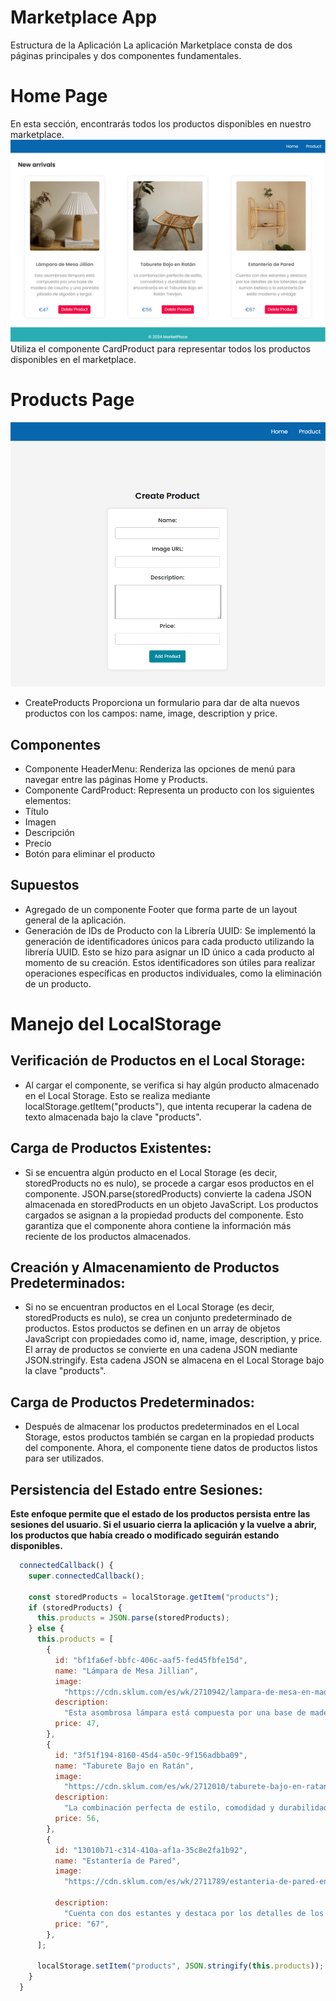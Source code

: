 # Marketplace App 
Estructura de la Aplicación
La aplicación Marketplace consta de dos páginas principales y dos componentes fundamentales.

# Home Page
En esta sección, encontrarás todos los productos disponibles en nuestro marketplace.
![Home Page](capturasPantalla/landingMarketplace.png)
Utiliza el componente CardProduct para representar todos los productos disponibles en el marketplace.

# Products Page
![Home Page](capturasPantalla/form.png)
- CreateProducts
Proporciona un formulario para dar de alta nuevos productos con los campos: name, image, description y price.

## Componentes
- Componente HeaderMenu: 
Renderiza las opciones de menú para navegar entre las páginas Home y Products.
- Componente CardProduct: 
Representa un producto con los siguientes elementos:
- Título
- Imagen
- Descripción
- Precio
- Botón para eliminar el producto

## Supuestos
- Agregado de un componente Footer que forma parte de un layout general de la aplicación.
- Generación de IDs de Producto con la Librería UUID:
Se implementó la generación de identificadores únicos para cada producto utilizando la librería UUID. Esto se hizo para asignar un ID único a cada producto al momento de su creación. Estos identificadores son útiles para realizar operaciones específicas en productos individuales, como la eliminación de un producto.

# Manejo del LocalStorage 
## Verificación de Productos en el Local Storage:
- Al cargar el componente, se verifica si hay algún producto almacenado en el Local Storage.
Esto se realiza mediante localStorage.getItem("products"), que intenta recuperar la cadena de texto almacenada bajo la clave "products".

## Carga de Productos Existentes:
- Si se encuentra algún producto en el Local Storage (es decir, storedProducts no es nulo), se procede a cargar esos productos en el componente.
JSON.parse(storedProducts) convierte la cadena JSON almacenada en storedProducts en un objeto JavaScript.
Los productos cargados se asignan a la propiedad products del componente. Esto garantiza que el componente ahora contiene la información más reciente de los productos almacenados.

## Creación y Almacenamiento de Productos Predeterminados:
- Si no se encuentran productos en el Local Storage (es decir, storedProducts es nulo), se crea un conjunto predeterminado de productos.
Estos productos se definen en un array de objetos JavaScript con propiedades como id, name, image, description, y price.
El array de productos se convierte en una cadena JSON mediante JSON.stringify.
Esta cadena JSON se almacena en el Local Storage bajo la clave "products".

## Carga de Productos Predeterminados:
- Después de almacenar los productos predeterminados en el Local Storage, estos productos también se cargan en la propiedad products del componente.
Ahora, el componente tiene datos de productos listos para ser utilizados.

## Persistencia del Estado entre Sesiones:
**Este enfoque permite que el estado de los productos persista entre las sesiones del usuario. Si el usuario cierra la aplicación y la vuelve a abrir, los productos que había creado o modificado seguirán estando disponibles.**


```javascript
  connectedCallback() {
    super.connectedCallback();

    const storedProducts = localStorage.getItem("products");
    if (storedProducts) {
      this.products = JSON.parse(storedProducts);
    } else {
      this.products = [
        {
          id: "bf1fa6ef-bbfc-406c-aaf5-fed45fbfe15d",
          name: "Lámpara de Mesa Jillian",
          image:
            "https://cdn.sklum.com/es/wk/2710942/lampara-de-mesa-en-madera-jillian.jpg?cf-resize=gallery",
          description:
            "Esta asombrosa lámpara está compuesta por una base de madera de caucho y una pantalla plisada de algodón y tergal.",
          price: 47,
        },
        {
          id: "3f51f194-8160-45d4-a50c-9f156adbba09",
          name: "Taburete Bajo en Ratán",
          image:
            "https://cdn.sklum.com/es/wk/2712010/taburete-bajo-en-ratan-trevijon.jpg?cf-resize=gallery",
          description:
            "La combinación perfecta de estilo, comodidad y durabilidad la encontrarás en el Taburete Bajo en Ratán Trevijon.",
          price: 56,
        },
        {
          id: "13010b71-c314-410a-af1a-35c8e2fa1b92",
          name: "Estantería de Pared",
          image:
            "https://cdn.sklum.com/es/wk/2711789/estanteria-de-pared-en-ratan-judson.jpg?cf-resize=gallery",

          description:
            "Cuenta con dos estantes y destaca por los detalles de los laterales que suman belleza a la estantería.De estilo moderno y vintage ",
          price: "67",
        },
      ];

      localStorage.setItem("products", JSON.stringify(this.products));
    }
  }

```
